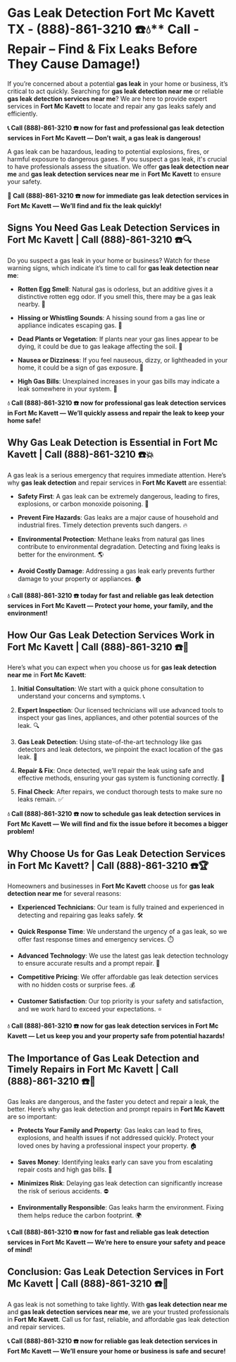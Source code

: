 # Gas Leak Detection Fort Mc Kavett TX - (888)-861-3210 ☎️💧** Call - Repair – Find & Fix Leaks Before They Cause Damage!)

If you’re concerned about a potential **gas leak** in your home or business, it’s critical to act quickly. Searching for **gas leak detection near me** or reliable **gas leak detection services near me**? We are here to provide expert services in **Fort Mc Kavett** to locate and repair any gas leaks safely and efficiently.

**📞 Call (888)-861-3210 ☎️ now for fast and professional gas leak detection services in Fort Mc Kavett — Don’t wait, a gas leak is dangerous!**

A gas leak can be hazardous, leading to potential explosions, fires, or harmful exposure to dangerous gases. If you suspect a gas leak, it's crucial to have professionals assess the situation. We offer **gas leak detection near me** and **gas leak detection services near me** in **Fort Mc Kavett** to ensure your safety.

**🚨 Call (888)-861-3210 ☎️ now for immediate gas leak detection services in Fort Mc Kavett — We’ll find and fix the leak quickly!**

## **Signs You Need Gas Leak Detection Services in Fort Mc Kavett | Call (888)-861-3210 ☎️🔍**

Do you suspect a gas leak in your home or business? Watch for these warning signs, which indicate it’s time to call for **gas leak detection near me**:

- **Rotten Egg Smell**: Natural gas is odorless, but an additive gives it a distinctive rotten egg odor. If you smell this, there may be a gas leak nearby. 💨
- **Hissing or Whistling Sounds**: A hissing sound from a gas line or appliance indicates escaping gas. 📣
- **Dead Plants or Vegetation**: If plants near your gas lines appear to be dying, it could be due to gas leakage affecting the soil. 🌱
- **Nausea or Dizziness**: If you feel nauseous, dizzy, or lightheaded in your home, it could be a sign of gas exposure. 🤢
- **High Gas Bills**: Unexplained increases in your gas bills may indicate a leak somewhere in your system. 💸

**💧 Call (888)-861-3210 ☎️ now for professional gas leak detection services in Fort Mc Kavett — We’ll quickly assess and repair the leak to keep your home safe!**

## **Why Gas Leak Detection is Essential in Fort Mc Kavett | Call (888)-861-3210 ☎️💥**

A gas leak is a serious emergency that requires immediate attention. Here’s why **gas leak detection** and repair services in **Fort Mc Kavett** are essential:

- **Safety First**: A gas leak can be extremely dangerous, leading to fires, explosions, or carbon monoxide poisoning. 🛑
- **Prevent Fire Hazards**: Gas leaks are a major cause of household and industrial fires. Timely detection prevents such dangers. 🔥
- **Environmental Protection**: Methane leaks from natural gas lines contribute to environmental degradation. Detecting and fixing leaks is better for the environment. 🌎
- **Avoid Costly Damage**: Addressing a gas leak early prevents further damage to your property or appliances. 🏚️

**💧 Call (888)-861-3210 ☎️ today for fast and reliable gas leak detection services in Fort Mc Kavett — Protect your home, your family, and the environment!**

## **How Our Gas Leak Detection Services Work in Fort Mc Kavett | Call (888)-861-3210 ☎️🔧**

Here’s what you can expect when you choose us for **gas leak detection near me** in **Fort Mc Kavett**:

1. **Initial Consultation**: We start with a quick phone consultation to understand your concerns and symptoms. 📞
2. **Expert Inspection**: Our licensed technicians will use advanced tools to inspect your gas lines, appliances, and other potential sources of the leak. 🔍
3. **Gas Leak Detection**: Using state-of-the-art technology like gas detectors and leak detectors, we pinpoint the exact location of the gas leak. 🔬
4. **Repair & Fix**: Once detected, we’ll repair the leak using safe and effective methods, ensuring your gas system is functioning correctly. 🔧
5. **Final Check**: After repairs, we conduct thorough tests to make sure no leaks remain. ✅

**💧 Call (888)-861-3210 ☎️ now to schedule gas leak detection services in Fort Mc Kavett — We will find and fix the issue before it becomes a bigger problem!**

## **Why Choose Us for Gas Leak Detection Services in Fort Mc Kavett? | Call (888)-861-3210 ☎️🏆**

Homeowners and businesses in **Fort Mc Kavett** choose us for **gas leak detection near me** for several reasons:

- **Experienced Technicians**: Our team is fully trained and experienced in detecting and repairing gas leaks safely. 🛠️
- **Quick Response Time**: We understand the urgency of a gas leak, so we offer fast response times and emergency services. ⏱️
- **Advanced Technology**: We use the latest gas leak detection technology to ensure accurate results and a prompt repair. 🧪
- **Competitive Pricing**: We offer affordable gas leak detection services with no hidden costs or surprise fees. 💰
- **Customer Satisfaction**: Our top priority is your safety and satisfaction, and we work hard to exceed your expectations. ⭐

**💧 Call (888)-861-3210 ☎️ now for gas leak detection services in Fort Mc Kavett — Let us keep you and your property safe from potential hazards!**

## **The Importance of Gas Leak Detection and Timely Repairs in Fort Mc Kavett | Call (888)-861-3210 ☎️🚨**

Gas leaks are dangerous, and the faster you detect and repair a leak, the better. Here’s why gas leak detection and prompt repairs in **Fort Mc Kavett** are so important:

- **Protects Your Family and Property**: Gas leaks can lead to fires, explosions, and health issues if not addressed quickly. Protect your loved ones by having a professional inspect your property. 🏠
- **Saves Money**: Identifying leaks early can save you from escalating repair costs and high gas bills. 💸
- **Minimizes Risk**: Delaying gas leak detection can significantly increase the risk of serious accidents. ⛔
- **Environmentally Responsible**: Gas leaks harm the environment. Fixing them helps reduce the carbon footprint. 🌍

**📞 Call (888)-861-3210 ☎️ now for fast and reliable gas leak detection services in Fort Mc Kavett — We’re here to ensure your safety and peace of mind!**

## **Conclusion: Gas Leak Detection Services in Fort Mc Kavett | Call (888)-861-3210 ☎️💨**

A gas leak is not something to take lightly. With **gas leak detection near me** and **gas leak detection services near me**, we are your trusted professionals in **Fort Mc Kavett**. Call us for fast, reliable, and affordable gas leak detection and repair services.

**📞 Call (888)-861-3210 ☎️ now for reliable gas leak detection services in Fort Mc Kavett — We’ll ensure your home or business is safe and secure!**

